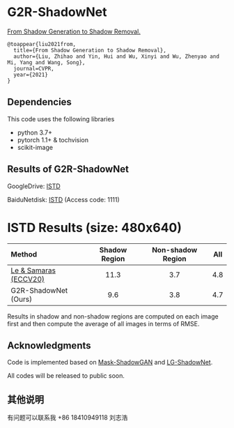 # G2R-ShadowNet
[From Shadow Generation to Shadow Removal.](https://arxiv.org/abs/2103.12997)

```
@toappear{liu2021from,
  title={From Shadow Generation to Shadow Removal},
  author={Liu, Zhihao and Yin, Hui and Wu, Xinyi and Wu, Zhenyao and Mi, Yang and Wang, Song},
  journal=CVPR,
  year={2021}
}
```

## Dependencies
This code uses the following libraries
- python 3.7+
- pytorch 1.1+ & tochvision
- scikit-image

## Results of G2R-ShadowNet

GoogleDrive: [ISTD](https://drive.google.com/file/d/1qDhKWeihp6dqzINrtdkwc4SIkzx42yx3/view?usp=sharing)

BaiduNetdisk: [ISTD](https://pan.baidu.com/s/1fQ4f6zFBkqUwnimA4k1M1A) (Access code: 1111)


# ISTD Results (size: 480x640)
| Method | Shadow Region | Non-shadow Region | All |
|:-----|:-----:|:-----:|------|
| [Le & Samaras (ECCV20)](https://github.com/lmhieu612/FSS2SR) | 11.3 | 3.7 | 4.8 |
| G2R-ShadowNet (Ours) | 9.6 | 3.8 | 4.7 |

Results in shadow and non-shadow regions are computed on each image first and then compute the average of all images in terms of RMSE.

## Acknowledgments
Code is implemented based on [Mask-ShadowGAN](https://github.com/xw-hu/Mask-ShadowGAN) and [LG-ShadowNet](https://github.com/hhqweasd/LG-ShadowNet).

All codes will be released to public soon.

## 其他说明
有问题可以联系我
+86 18410949118
刘志浩
